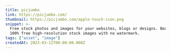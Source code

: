 ```yaml
---
title: picjumbo
link: https://picjumbo.com/
thumbnail: https://picjumbo.com/apple-touch-icon.png
snippet: >-
  Free stock photos and images for your websites, blogs or designs.️ Beautiful
  100% free high-resolution stock images with no watermark.
tags: ["asset", "image"]
createdAt: 2023-03-12T00:00:00.000Z
---
```

